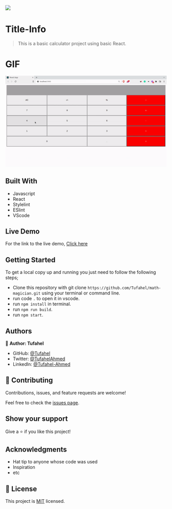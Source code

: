 ![](https://img.shields.io/badge/Microverse-blueviolet)

# Title-Info
> This is a basic calculator project using basic React.


# GIF
![](calc.gif)

## Built With
- Javascript
- React
- Stylelint
- ESlint
- VScode

## Live Demo
For the link to the live demo, [Click here](https://festive-yalow-42762f.netlify.app/)

## Getting Started
To get a local copy up and running you just need to follow the following steps;
- Clone this repository with
git clone `https://github.com/Tufahel/math-magician.git` using your terminal or command line.
- run code `.` to open it in vscode.
- run `npm install` in terminal.
- run `npm run build`.
- run `npm start`.

## Authors

👤 **Author: Tufahel**

- GitHub: [@Tufahel](https://github.com/Tufahel)
- Twitter: [@TufahelAhmed](https://twitter.com/TufahelAhmed)
- LinkedIn: [@Tufahel-Ahmed](https://www.linkedin.com/in/tufahel-ahmed/)

## 🤝 Contributing

Contributions, issues, and feature requests are welcome!

Feel free to check the [issues page](../../issues/).

## Show your support

Give a ⭐️ if you like this project!

## Acknowledgments

- Hat tip to anyone whose code was used
- Inspiration
- etc

## 📝 License

This project is [MIT](./MIT.md) licensed.
